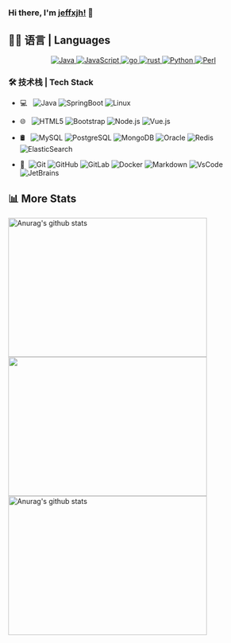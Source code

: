 ### Hi there, I'm [jeffxjh!](https://jeffxjh.top) 👋


## 👨‍💻 语言 | Languages

<p align="center">
    

  
  <a href="https://github.com/search?q=user%3Alrusso96+is%3Arepo+language%3Ajava">
    <img alt="Java" src="https://img.shields.io/badge/java-%2314354C.svg?&style=for-the-badge&logo=java&logoColor=%#BC0000">
  </a>
   <a href="https://github.com/search?q=user%3Alrusso96+is%3Arepo+language%3Ajavascript">
     <img alt="JavaScript" src="https://img.shields.io/badge/javascript-%2314354C.svg?&style=for-the-badge&logo=javascript&logoColor=%#FCDC00">
  </a>
  <a href="https://github.com/search?q=user%3Alrusso96+is%3Arepo+language%3Ajavascript">
     <img alt="go" src="https://img.shields.io/badge/go-%2314354C.svg?&style=for-the-badge&logo=go&logoColor=white">
  </a>
  
  <a href="https://github.com/search?q=user%3Alrusso96+is%3Arepo+language%3Ajavascript">
     <img alt="rust" src="https://img.shields.io/badge/rust-%2314354C.svg?&style=for-the-badge&logo=rust&logoColor=%#0B7261">
  </a>
    

  <a href="https://github.com/search?q=user%3Alrusso96+is%3Arepo+language%3Apython">
    <img alt="Python" src="https://img.shields.io/badge/python-%2314354C.svg?&style=for-the-badge&logo=python&logoColor=%#3674A9">
  </a>
	
  <a href="https://github.com/search?q=user%3Alrusso96+is%3Arepo+language%3Apython">
    <img alt="Perl" src="https://img.shields.io/badge/perl-%2314354C.svg?&style=for-the-badge&logo=perl&logoColor=%#004467">
  </a>
</p>

### 🛠 技术栈 | Tech Stack

- 💻 &#160; ![Java](https://img.shields.io/badge/-Java-white?style=flat&logo=Java&logoColor=007396)
![SpringBoot](https://img.shields.io/badge/-SpringBoot-white?style=flat&logo=SpringBoot&logoColor=FCC624)
![Linux](https://img.shields.io/badge/-Linux-white?style=flat&logo=Linux&logoColor=FCC624)


- 🌐 &#160; ![HTML5](https://img.shields.io/badge/-HTML5-white?style=flat&logo=HTML5)
![Bootstrap](https://img.shields.io/badge/-Bootstrap-white?style=flat&logo=bootstrap&logoColor=563D7C)
![Node.js](https://img.shields.io/badge/-Node.js-white?style=flat&logo=node.js)
![Vue.js](https://img.shields.io/badge/-VueJS-white?style=flat&logo=Vue.js)
- 🛢 &#160; ![MySQL](https://img.shields.io/badge/-MySQL-white?style=flat&logo=mysql)
![PostgreSQL](https://img.shields.io/badge/-PostgreSQL-white?style=flat&logo=postgresql)
![MongoDB](https://img.shields.io/badge/-MongoDB-white?style=flat&logo=mongodb)
![Oracle](https://img.shields.io/badge/-Oracle-333333?style=flat&logo=Oracle)
![Redis](https://img.shields.io/badge/-Redis-white?style=flat&logo=Redis)
![ElasticSearch](https://img.shields.io/badge/-ElasticSearch-3b2e5a?style=flat&logo=elastic)
- 🔧 &#160;![Git](https://img.shields.io/badge/-Git-white?style=flat&logo=git)
![GitHub](https://img.shields.io/badge/-GitHub-333333?style=flat&logo=github)
![GitLab](https://img.shields.io/badge/-GitLab-FCA121?style=plastic&logo=gitlab)
![Docker](https://img.shields.io/badge/-Docker-white?style=plastic&logo=docker)
![Markdown](https://img.shields.io/badge/-Markdown-white?style=flat&logo=markdown)
![VsCode](https://img.shields.io/badge/-VsCode-white?style=flat&logo=visual-studio-code)
![JetBrains](https://img.shields.io/badge/-JetBrains-white?style=flat&logo=jetbrains)


## 📊 More Stats
<div>
	<a href="https://github.com/jeffxjh/github-readme-stats">
	  <img height="280" width="400" align="left" src="https://github-readme-stats.anuraghazra1.vercel.app/api?username=jeffxjh&show_icons=true&include_all_commits=true&theme=material-palenight" alt="Anurag's github stats" />
	</a>
</div>

<div>
	<a href="https://github.com/jeffxjh/github-readme-stats">
	  <!-- Change the `github-readme-stats.anuraghazra1.vercel.app` to `github-readme-stats.vercel.app`  -->
	  <img height="280" width="400" align="left" src="https://github-readme-stats.anuraghazra1.vercel.app/api/top-langs/?username=jeffxjh&layout=compact&theme=material-palenight" />
	</a>
</div>

<div> 
    <a href="https://github.com/jeffxjh/github-readme-stats">
     <img height="280" width="400" align="left" src="https://github-readme-stats.vercel.app/api/wakatime?username=xujh&api_domain=wakapi.jeffxjh.top&bg_color=2D3748&title_color=2F855A&icon_color=2F855A&text_color=ffffff&custom_title=Wakapi%20Week%20Stats&layout=compact" alt="Anurag's github stats" />
    </a>
</div>
  








<!--
**jeffxjh/jeffxjh** is a ✨ _special_ ✨ repository because its `README.md` (this file) appears on your GitHub profile.

Here are some ideas to get you started:

- 🔭 I’m currently working on ...
- 🌱 I’m currently learning ...
- 👯 I’m looking to collaborate on ...
- 🤔 I’m looking for help with ...
- 💬 Ask me about ...
- 📫 How to reach me: ...
- 😄 Pronouns: ...
- ⚡ Fun fact: ...
-->
